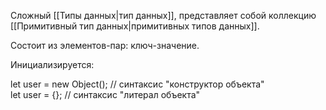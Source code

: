 Сложный [[Типы данных|тип данных]], представляет собой коллекцию [[Примитивный тип данных|примитивных типов данных]].

Состоит из элементов-пар: ключ-значение.

Инициализируется:

let user = new Object(); // синтаксис "конструктор объекта"  
let user = {}; // синтаксис "литерал объекта"